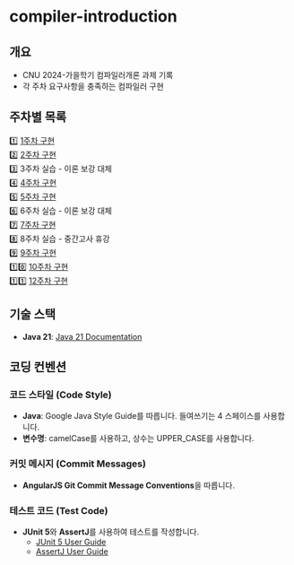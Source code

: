# compiler-introduction

## 개요
- CNU 2024-가을학기 컴파일러개론 과제 기록
- 각 주차 요구사항을 충족하는 컴파일러 구현

## 주차별 목록
1️⃣ [1주차 구현](https://github.com/cussle/compiler-introduction/tree/main/week1)<br>
2️⃣ [2주차 구현](https://github.com/cussle/compiler-introduction/tree/main/week2)<br>
3️⃣ 3주차 실습 - 이론 보강 대체<br>
4️⃣ [4주차 구현](https://github.com/cussle/compiler-introduction/tree/main/week4)<br>
5️⃣ [5주차 구현](https://github.com/cussle/compiler-introduction/tree/main/week5)<br>
6️⃣ 6주차 실습 - 이론 보강 대체<br>
7️⃣ [7주차 구현](https://github.com/cussle/compiler-introduction/tree/main/week7)<br>
8️⃣ 8주차 실습 - 중간고사 휴강<br>
9️⃣ [9주차 구현](https://github.com/cussle/compiler-introduction/tree/main/week9)<br>
1️⃣0️⃣ [10주차 구현](https://github.com/cussle/compiler-introduction/tree/main/week10)<br>
1️⃣1️⃣ [12주차 구현](https://github.com/cussle/compiler-introduction/tree/main/week12)<br>

## 기술 스택
- **Java 21**: [Java 21 Documentation](https://docs.oracle.com/en/java/javase/21/)

## 코딩 컨벤션

### 코드 스타일 (Code Style)
- **Java**: Google Java Style Guide를 따릅니다. 들여쓰기는 4 스페이스를 사용합니다.
- **변수명**: camelCase를 사용하고, 상수는 UPPER_CASE를 사용합니다.

### 커밋 메시지 (Commit Messages)
- **AngularJS Git Commit Message Conventions**을 따릅니다.

### 테스트 코드 (Test Code)
- **JUnit 5**와 **AssertJ**를 사용하여 테스트를 작성합니다.
  - [JUnit 5 User Guide](https://junit.org/junit5/docs/current/user-guide/)
  - [AssertJ User Guide](https://assertj.github.io/doc/)

